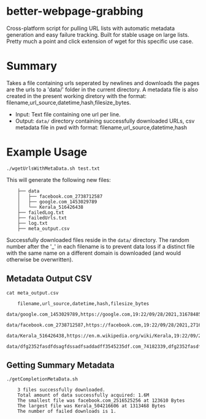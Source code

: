 # better-webpage-grabbing
Cross-platform script for pulling URL lists with automatic metadata generation and easy failure tracking. Built for stable usage on large lists. Pretty much a point and click extension of wget for this specific use case. 

# Summary

Takes a file containing urls seperated by newlines and downloads the pages are the urls to a 'data/' folder in the current directory. A metadata file is also created in the present working diretory with the format: filename,url_source,datetime,hash,filesize_bytes.

* Input: Text file containing one url per line.
* Output: `data/` directory containing successfully downloaded URLs, csv metadata file in pwd with format: filename,url_source,datetime,hash
# Example Usage

`./wgetUrlsWithMetaData.sh test.txt`

This will generate the following new files: 

        ├── data
        │   ├── facebook.com_2738712587
        │   ├── google.com_1453029789
        │   └── Kerala_516426438
        ├── failedLog.txt
        ├── failedUrls.txt
        ├── log.txt
        ├── meta_output.csv

Successfully downloaded files reside in the `data/` directory. The random number after the '_' in each filename is to prevent data loss if a distinct file with the same name on a different domain is downloaded (and would otherwise be overwritten).

## Metadata Output CSV

`cat meta_output.csv`

        filename,url_source,datetime,hash,filesize_bytes
        data/google.com_1453029789,https://google.com,19:22/09/28/2021,3167848543,166391
        data/facebook.com_2738712587,https://facebook.com,19:22/09/28/2021,271623169,123585
        data/Kerala_516426438,https://en.m.wikipedia.org/wiki/Kerala,19:22/09/28/2021,4241811873,1313468
        data/dfg2352fasdfdsagfdssadfsaddadff3545235df.com_74182339,dfg2352fasdfdsagfdssadfsaddadff3545235df.com,19:22/09/28/2021,4294967295,0

## Getting Summary Metadata

`./getCompletionMetaData.sh`

        3 files successfully downloaded.
        Total amount of data successfully acquired: 1.6M
        The smallest file was facebook.com_2516525256 at 123610 Bytes
        The largest file was Kerala_504216606 at 1313468 Bytes
        The number of failed downloads is 1.